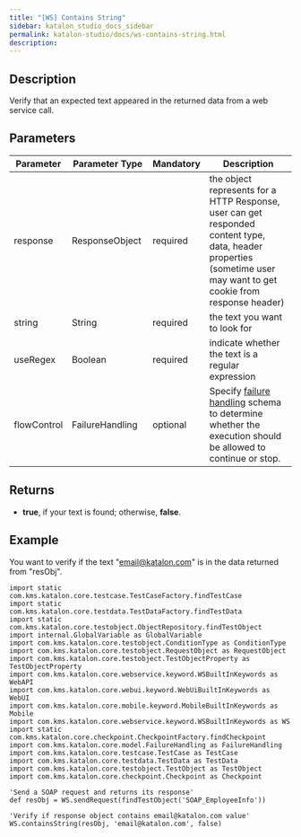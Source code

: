 ```yaml
---
title: "[WS] Contains String" 
sidebar: katalon_studio_docs_sidebar
permalink: katalon-studio/docs/ws-contains-string.html 
description: 
---
```

Description
-----------

Verify that an expected text appeared in the returned data from a web service call.

Parameters 
-----------

<table class="" style="table-layout: fixed;"><thead><tr><th class="" style="">Parameter</th><th class="" style="">Parameter Type</th><th class="" style="">Mandatory</th><th class="" style="">Description</th></tr></thead><tbody class="" style=""><tr class="" style=""><td class="" style=""><span style="" class="">response&nbsp;</span></td><td class="" style=""><span style="" class="">ResponseObject&nbsp;</span></td><td class="" style=""><span style="" class="">required</span></td><td class="" style=""><span style="" class="">the object represents for a HTTP Response, user can get responded content type, data, header properties (sometime user may want to get cookie from response header)</span></td></tr><tr class="" style=""><td class="" style=""><span style="" class="">string&nbsp;</span></td><td class="" style=""><span style="" class="">String&nbsp;</span></td><td class="" style=""><span style="" class="">required</span></td><td class="" style=""><span style="" class="">the text you want to look for</span></td></tr><tr class="" style=""><td class="" style=""><span style="" class="">useRegex</span></td><td class="" style=""><span style="" class="">Boolean&nbsp;</span></td><td class="" style=""><span style="" class="">required</span></td><td class="" style=""><span style="" class="">indicate whether the text is a regular expression</span></td></tr><tr class="" style=""><td class="" colspan="1" style=""><span style="" class="">flowControl</span></td><td class="" colspan="1" style=""><span style="" class="">FailureHandling&nbsp;</span></td><td class="" colspan="1" style=""><span style="" class="">optional</span></td><td class="" colspan="1" style=""><span style="" class="">Spec</span><span class="" style="">ify </span><a href="https://docs.katalon.com/x/qAAM" rel="nofollow" class="" style="">failure handling</a><span class="" style=""> schema to determine whether the execution should be allowed to continue or stop.</span></td></tr></tbody></table>

Returns
-------

*   **true**, if your text is found; otherwise, **false**.

Example
-------

You want to verify if the text "email@katalon.com" is in the data returned from "resObj".

```
import static com.kms.katalon.core.testcase.TestCaseFactory.findTestCase
import static com.kms.katalon.core.testdata.TestDataFactory.findTestData
import static com.kms.katalon.core.testobject.ObjectRepository.findTestObject
import internal.GlobalVariable as GlobalVariable
import com.kms.katalon.core.testobject.ConditionType as ConditionType
import com.kms.katalon.core.testobject.RequestObject as RequestObject
import com.kms.katalon.core.testobject.TestObjectProperty as TestObjectProperty
import com.kms.katalon.core.webservice.keyword.WSBuiltInKeywords as WebAPI
import com.kms.katalon.core.webui.keyword.WebUiBuiltInKeywords as WebUI
import com.kms.katalon.core.mobile.keyword.MobileBuiltInKeywords as Mobile
import com.kms.katalon.core.webservice.keyword.WSBuiltInKeywords as WS
import static com.kms.katalon.core.checkpoint.CheckpointFactory.findCheckpoint
import com.kms.katalon.core.model.FailureHandling as FailureHandling
import com.kms.katalon.core.testcase.TestCase as TestCase
import com.kms.katalon.core.testdata.TestData as TestData
import com.kms.katalon.core.testobject.TestObject as TestObject
import com.kms.katalon.core.checkpoint.Checkpoint as Checkpoint

'Send a SOAP request and returns its response'
def resObj = WS.sendRequest(findTestObject('SOAP_EmployeeInfo'))
 
'Verify if response object contains email@katalon.com value'
WS.containsString(resObj, 'email@katalon.com', false)
```